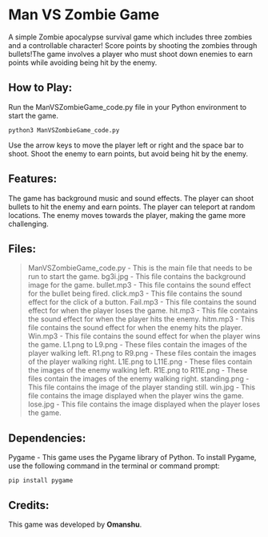 # Man VS Zombie Game
A simple Zombie apocalypse survival game which includes three zombies and a controllable character! Score points by shooting the zombies through bullets!The game involves a player who must shoot down enemies to earn points while avoiding being hit by the enemy.

## How to Play:

Run the ManVSZombieGame_code.py file in your Python environment to start the game.
```
python3 ManVSZombieGame_code.py
```
Use the arrow keys to move the player left or right and the space bar to shoot.
Shoot the enemy to earn points, but avoid being hit by the enemy.

## Features:

The game has background music and sound effects.
The player can shoot bullets to hit the enemy and earn points.
The player can teleport at random locations.
The enemy moves towards the player, making the game more challenging.

## Files:

> ManVSZombieGame_code.py - This is the main file that needs to be run to start the game.
> bg3i.jpg - This file contains the background image for the game.
> bullet.mp3 - This file contains the sound effect for the bullet being fired.
> click.mp3 - This file contains the sound effect for the click of a button.
> Fail.mp3 - This file contains the sound effect for when the player loses the game.
> hit.mp3 - This file contains the sound effect for when the player hits the enemy.
> hitm.mp3 - This file contains the sound effect for when the enemy hits the player.
> Win.mp3 - This file contains the sound effect for when the player wins the game.
> L1.png to L9.png - These files contain the images of the player walking left.
> R1.png to R9.png - These files contain the images of the player walking right.
> L1E.png to L11E.png - These files contain the images of the enemy walking left.
> R1E.png to R11E.png - These files contain the images of the enemy walking right.
> standing.png - This file contains the image of the player standing still.
> win.jpg - This file contains the image displayed when the player wins the game.
> lose.jpg - This file contains the image displayed when the player loses the game.
## Dependencies:

Pygame - This game uses the Pygame library of Python.
To install Pygame, use the following command in the terminal or command prompt:
```
pip install pygame
```
## Credits:
This game was developed by **Omanshu**.

